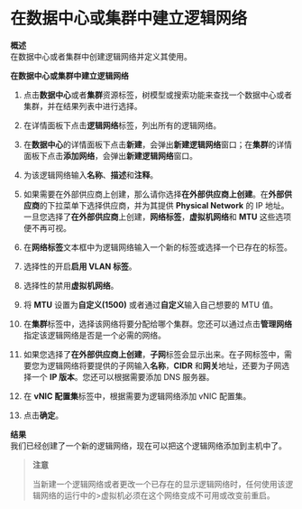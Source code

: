 # 在数据中心或集群中建立逻辑网络

**概述**<br/>
在数据中心或者集群中创建逻辑网络并定义其使用。

**在数据中心或集群中建立逻辑网络**

1. 点击**数据中心**或者**集群**资源标签，树模型或搜索功能来查找一个数据中心或者集群，并在结果列表中进行选择。

2. 在详情面板下点击**逻辑网络**标签，列出所有的逻辑网络。

3. 在**数据中心**的详情面板下点击**新建**，会弹出**新建逻辑网络**窗口；在**集群**的详情面板下点击**添加网络**，会弹出**新建逻辑网络**窗口。

4. 为该逻辑网络输入**名称**、**描述**和**注释**。

5. 如果需要在外部供应商上创建，那么请你选择**在外部供应商上创建**。在**外部供应商**的下拉菜单下选择供应商，并为其提供 **Physical Network** 的 IP 地址。一旦您选择了**在外部供应商**上创建，**网络标签**，**虚拟机网络**和 **MTU** 这些选项便不再可视。

6. 在**网络标签**文本框中为逻辑网络输入一个新的标签或选择一个已存在的标签。

7. 选择性的开启**启用 VLAN 标签**。

8. 选择性的禁用**虚拟机网络**。

9. 将 **MTU** 设置为**自定义(1500)** 或者通过**自定义**输入自己想要的 MTU 值。

10. 在**集群**标签中，选择该网络将要分配给哪个集群。您还可以通过点击**管理网络**指定该逻辑网络是否是一个必需的网络。 

11. 如果您选择了**在外部供应商上创建**，**子网**标签会显示出来。在子网标签中，需要您为逻辑网络将要提供的子网输入**名称**，**CIDR** 和**网关**地址，还要为子网选择一个 **IP 版本**。您还可以根据需要添加 DNS 服务器。

12. 在 **vNIC 配置集**标签中，根据需要为逻辑网络添加 vNIC 配置集。

13. 点击**确定**。

**结果**<br/>
我们已经创建了一个新的逻辑网络，现在可以把这个逻辑网络添加到主机中了。

> **注意**
>
>当新建一个逻辑网络或者更改一个已存在的显示逻辑网络时，任何使用该逻辑网络的运行中的>虚拟机必须在这个网络变成不可用或改变前重启。
